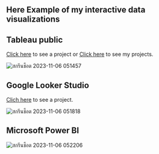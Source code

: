 ## Here Example of my interactive data visualizations

## Tableau public
[Click here](https://public.tableau.com/app/profile/athiwat.sirinantipak/viz/MinnesotaTrafficVolumeCharts_16971346261900/Dashboard1) to see a project or [Click here](https://public.tableau.com/app/profile/athiwat.sirinantipak/vizzes) to see my projects.

![สกรีนช็อต 2023-11-06 051457](https://github.com/Mvrkery/Data-Science-Bootcamp-Projects/assets/138161362/8bf48452-b217-45de-9a2d-8c658b910f2e)

## Google Looker Studio
[Clich here](https://lookerstudio.google.com/reporting/d66af06b-232a-4229-8a32-2ca268d78500) to see a project.

![สกรีนช็อต 2023-11-06 051818](https://github.com/Mvrkery/Data-Science-Bootcamp-Projects/assets/138161362/c1cf3b14-2b41-49bd-98a4-da52b2195a0e)

## Microsoft Power BI

![สกรีนช็อต 2023-11-06 052206](https://github.com/Mvrkery/Data-Science-Bootcamp-Projects/assets/138161362/f53b9db9-ce07-4654-86ea-83c7755490c9)
